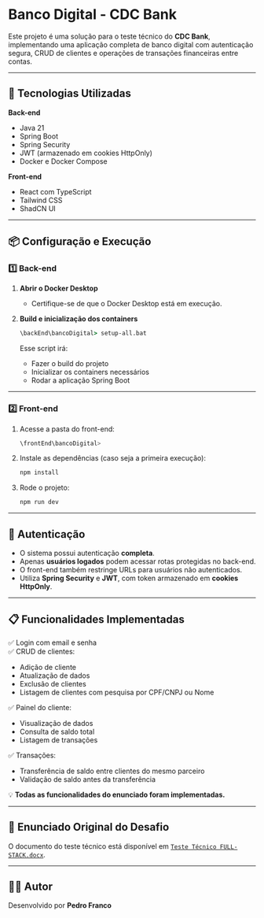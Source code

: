 # Banco Digital - CDC Bank

Este projeto é uma solução para o teste técnico do **CDC Bank**, implementando uma aplicação completa de banco digital com autenticação segura, CRUD de clientes e operações de transações financeiras entre contas.

---

## 🚀 Tecnologias Utilizadas

**Back-end**
- Java 21
- Spring Boot
- Spring Security
- JWT (armazenado em cookies HttpOnly)
- Docker e Docker Compose

**Front-end**
- React com TypeScript
- Tailwind CSS
- ShadCN UI

---

## 📦 Configuração e Execução

### 1️⃣ Back-end

1. **Abrir o Docker Desktop**
   - Certifique-se de que o Docker Desktop está em execução.

2. **Build e inicialização dos containers**
   ```cmd
   \backEnd\bancoDigital> setup-all.bat
   ```
   Esse script irá:
   - Fazer o build do projeto
   - Inicializar os containers necessários
   - Rodar a aplicação Spring Boot

---

### 2️⃣ Front-end

1. Acesse a pasta do front-end:
   ```bash
   \frontEnd\bancoDigital>
   ```

2. Instale as dependências (caso seja a primeira execução):
   ```bash
   npm install
   ```

3. Rode o projeto:
   ```bash
   npm run dev
   ```

---

## 🔐 Autenticação

- O sistema possui autenticação **completa**.
- Apenas **usuários logados** podem acessar rotas protegidas no back-end.
- O front-end também restringe URLs para usuários não autenticados.
- Utiliza **Spring Security** e **JWT**, com token armazenado em **cookies HttpOnly**.

---

## 📋 Funcionalidades Implementadas

✅ Login com email e senha  
✅ CRUD de clientes:
- Adição de cliente
- Atualização de dados
- Exclusão de clientes
- Listagem de clientes com pesquisa por CPF/CNPJ ou Nome

✅ Painel do cliente:
- Visualização de dados
- Consulta de saldo total
- Listagem de transações

✅ Transações:
- Transferência de saldo entre clientes do mesmo parceiro
- Validação de saldo antes da transferência

💡 **Todas as funcionalidades do enunciado foram implementadas.**

---

## 📄 Enunciado Original do Desafio
O documento do teste técnico está disponível em [`Teste Técnico FULL-STACK.docx`](./Teste%20Técnico%20FULL-STACK[1].pdf).

---

## 👨‍💻 Autor
Desenvolvido por **Pedro Franco**
